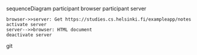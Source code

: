 sequenceDiagram
participant browser
participant server

    browser->>server: Get https://studies.cs.helsinki.fi/exampleapp/notes
    activate server
    server-->>browser: HTML document
    deactivate server
git 